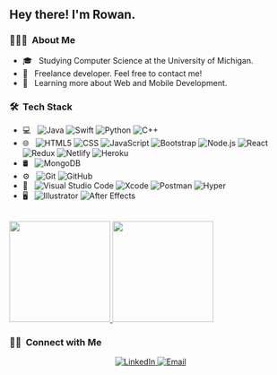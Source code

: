 <h2> Hey there! I'm Rowan.</h2>

<h3> 👨🏼‍💻 &nbsp;About Me </h3>

- 🎓 &nbsp; Studying Computer Science at the University of Michigan.
- 💼 &nbsp; Freelance developer. Feel free to contact me!
- 🌱 &nbsp; Learning more about Web and Mobile Development.

<h3> 🛠 &nbsp;Tech Stack</h3>

- 💻 &nbsp;
  ![Java](https://img.shields.io/badge/-Java-333333?style=flat&logo=Java&logoColor=007396)
  ![Swift](https://img.shields.io/badge/-Swift-333333?style=flat&logo=swift)
  ![Python](https://img.shields.io/badge/-Python-333333?style=flat&logo=python)
  ![C++](https://img.shields.io/badge/-C++-333333?style=flat&logo=C%2B%2B&logoColor=00599C)
- 🌐 &nbsp;
  ![HTML5](https://img.shields.io/badge/-HTML5-333333?style=flat&logo=HTML5)
  ![CSS](https://img.shields.io/badge/-CSS-333333?style=flat&logo=CSS3&logoColor=1572B6)
  ![JavaScript](https://img.shields.io/badge/-JavaScript-333333?style=flat&logo=javascript)
  ![Bootstrap](https://img.shields.io/badge/-Bootstrap-333333?style=flat&logo=bootstrap&logoColor=563D7C)
  ![Node.js](https://img.shields.io/badge/-Node.js-128D37?style=for-the-badge&logo=node.js&logoColor=white)
  ![React](https://img.shields.io/badge/-React-333333?style=flat&logo=react)
  ![Redux](https://img.shields.io/badge/-Redux-333333?style=flat&logo=redux)
  ![Netlify](https://img.shields.io/badge/-Netlify-333333?style=flat&logo=netlify)
  ![Heroku](https://img.shields.io/badge/-Heroku-333333?style=flat&logo=heroku)
- 🛢 &nbsp;
  ![MongoDB](https://img.shields.io/badge/-MongoDB-333333?style=flat&logo=mongodb)
- ⚙️ &nbsp;
  ![Git](https://img.shields.io/badge/-Git-333333?style=flat&logo=git)
  ![GitHub](https://img.shields.io/badge/-GitHub-333333?style=flat&logo=github)
- 🔧 &nbsp;
  ![Visual Studio Code](https://img.shields.io/badge/-Visual%20Studio%20Code-333333?style=flat&logo=visual-studio-code&logoColor=007ACC)
  ![Xcode](https://img.shields.io/badge/-Xcode-333333?style=flat&logo=xcode)
  ![Postman](https://img.shields.io/badge/-Postman-333333?style=flat&logo=postman)
  ![Hyper](https://img.shields.io/badge/-Hyper-333333?style=flat&logo=hyper&logoColor=CF1EAF)
- 🖥 &nbsp;
  ![Illustrator](https://img.shields.io/badge/-Illustrator-333333?style=flat&logo=adobe-illustrator)
  ![After Effects](https://img.shields.io/badge/-After%20Effects-333333?style=flat&logo=adobe-after-effects)

<br/>

<a href="https://github.com/RowanOConnor">
  <img height="180em" src="https://github-readme-stats.vercel.app/api?username=RowanOConnor&theme=buefy&show_icons=true" />
  <img height="180em" src="https://github-readme-stats.vercel.app/api/top-langs/?username=RowanOConnor&theme=buefy&layout=compact" />
</a>

<br/>

<h3> 🤝🏻 &nbsp;Connect with Me </h3>

<p align="center">
  <a href="https://www.rowanoco.com/>
    <img alt="Website" src="https://img.shields.io/badge/Website-www.rowanoco.com-blue?style=flat&logo=google-chrome">
  </a>
  <a href="https://www.linkedin.com/in/AVS1508/">
    <img alt="LinkedIn" src="https://img.shields.io/badge/LinkedIn-Rowan%20O%27Connor-blue?style=flat&logo=linkedin">
  </a>
  <a href="mailto:oconnorrowand@gmail.com">
    <img alt="Email" src="https://img.shields.io/badge/Email-oconnorrowand@gmail.com-blue?style=flat&logo=gmail">
  </a>
</p>
